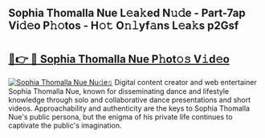 ## Sophia Thomalla Nue L𝚎a𝚔ed N𝚞𝚍e - Part-7ap Vi𝚍𝚎o P𝚑𝚘tos - H𝚘𝚝 O𝚗𝚕yf𝚊ns L𝚎a𝚔s p2Gsf

# <h2><a href="http://kf6j38t.oniu.top/?m=Sophia+Thomalla+Nue">🔗👉 🔴 Sophia Thomalla Nue P𝚑ot𝚘𝚜 V𝚒d𝚎o</a></h2>

[![Sophia Thomalla Nue Nu𝚍e𝚜](https://i.imgur.com/0qMVB7G.gif)](http://kf6j38t.oniu.top/?m=Sophia+Thomalla+Nue)
Digital content creator and web entertainer Sophia Thomalla Nue, known for disseminating dance and lifestyle knowledge through solo and collaborative dance presentations and short videos. Approachability and authenticity are the keys to Sophia Thomalla Nue's public persona, but the enigma of his private life continues to captivate the public's imagination.  
